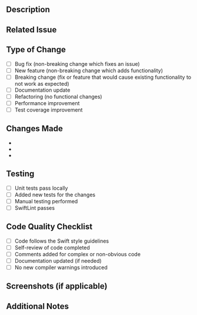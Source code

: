 ## Description
<!-- Provide a brief description of what this PR does -->

## Related Issue
<!-- Link to the issue this PR addresses, e.g., "Fixes #123" or "Closes #456" -->

## Type of Change
<!-- Check all that apply -->
- [ ] Bug fix (non-breaking change which fixes an issue)
- [ ] New feature (non-breaking change which adds functionality)
- [ ] Breaking change (fix or feature that would cause existing functionality to not work as expected)
- [ ] Documentation update
- [ ] Refactoring (no functional changes)
- [ ] Performance improvement
- [ ] Test coverage improvement

## Changes Made
<!-- List the specific changes made in this PR -->
- 
- 
- 

## Testing
<!-- Describe the tests you ran to verify your changes -->
- [ ] Unit tests pass locally
- [ ] Added new tests for the changes
- [ ] Manual testing performed
- [ ] SwiftLint passes

## Code Quality Checklist
- [ ] Code follows the Swift style guidelines
- [ ] Self-review of code completed
- [ ] Comments added for complex or non-obvious code
- [ ] Documentation updated (if needed)
- [ ] No new compiler warnings introduced

## Screenshots (if applicable)
<!-- Add screenshots for UI changes or visual improvements -->

## Additional Notes
<!-- Any additional information that reviewers should know -->
